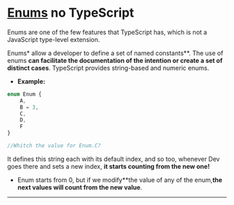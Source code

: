 # [Enums](https://www.typescriptlang.org/docs/handbook/enums.html#:~:text=Enums%20are%20one%20of%20the%20few%20features%20TypeScript,cases.%20TypeScript%20provides%20both%20numeric%20and%20string-based%20enums.) no TypeScript

Enums are one of the few features that TypeScript has, which is not a JavaScript type-level extension.

Enums* allow a developer to define a set of named constants**. The use of enums **can facilitate the documentation of the intention or create a set of distinct cases**. TypeScript provides string-based and numeric enums.

- **Example:**

```ts
enum Enum {
    A,
    B = 3,
    C,
    D,
    F
}

//Whitch the value for Enum.C?
```

It defines this string each with its default index, and so too, whenever Dev goes there and sets a new index, **it starts counting from the new one!**

- Enum starts from 0, but if we modify**the value of any of the enum,**the next values will count from the new value**.

---
